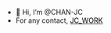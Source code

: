 - 👋 Hi, I’m @CHAN-JC
- For any contact, <a href='mailto:jcwork.chan@gmail.com' target='_blank'><span style='color:black;'>JC_WORK</span></a>

<!---
CHAN-JC/CHAN-JC is a ✨ special ✨ repository because its `README.md` (this file) appears on your GitHub profile.
You can click the Preview link to take a look at your changes.
--->
